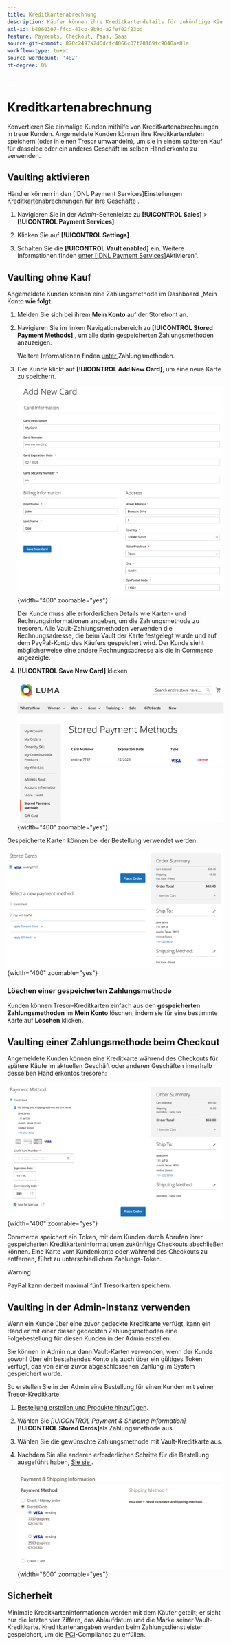 ```yaml
---
title: Kreditkartenabrechnung
description: Käufer können ihre Kreditkartendetails für zukünftige Käufe Vault-fähig machen (speichern).
exl-id: b4060307-ffcd-41cb-9b9d-a2fef02f23bd
feature: Payments, Checkout, Paas, Saas
source-git-commit: 870c2497a2d6dcfc4066c07f20169fc9040ae81a
workflow-type: tm+mt
source-wordcount: '482'
ht-degree: 0%

---
```


# Kreditkartenabrechnung

Konvertieren Sie einmalige Kunden mithilfe von Kreditkartenabrechnungen in treue Kunden. Angemeldete Kunden können ihre Kreditkartendaten speichern (oder in einen Tresor umwandeln), um sie in einem späteren Kauf für dasselbe oder ein anderes Geschäft im selben Händlerkonto zu verwenden.

## Vaulting aktivieren

Händler können in den [!DNL Payment Services]Einstellungen[ Kreditkartenabrechnungen für ihre Geschäfte ](configure-admin.md#card-vaulting).

1. Navigieren Sie in der _Admin_-Seitenleiste zu **[!UICONTROL Sales]** > **[!UICONTROL Payment Services]**.

1. Klicken Sie auf **[!UICONTROL Settings]**.

1. Schalten Sie die **[!UICONTROL Vault enabled]** ein. Weitere Informationen finden [ unter  [!DNL Payment Services]](configure-admin.md#enable-payment-services)Aktivieren“.

## Vaulting ohne Kauf

Angemeldete Kunden können eine Zahlungsmethode im Dashboard „Mein Konto **wie folgt**:

1. Melden Sie sich bei ihrem **Mein Konto** auf der Storefront an.

1. Navigieren Sie im linken Navigationsbereich zu **[!UICONTROL Stored Payment Methods]** , um alle darin gespeicherten Zahlungsmethoden anzuzeigen.

   Weitere Informationen finden [ unter ](https://experienceleague.adobe.com/en/docs/commerce-admin/stores-sales/payments/stored-payment-methods) Zahlungsmethoden.

1. Der Kunde klickt auf **[!UICONTROL Add New Card]**, um eine neue Karte zu speichern.

   ![Neue Karte hinzufügen](assets/add-new-card.png){width="400" zoomable="yes"}

   Der Kunde muss alle erforderlichen Details wie Karten- und Rechnungsinformationen angeben, um die Zahlungsmethode zu tresoren.
Alle Vault-Zahlungsmethoden verwenden die Rechnungsadresse, die beim Vault der Karte festgelegt wurde und auf dem PayPal-Konto des Käufers gespeichert wird. Der Kunde sieht möglicherweise eine andere Rechnungsadresse als die in Commerce angezeigte.

1. **[!UICONTROL Save New Card]** klicken

   ![Gespeicherte Zahlungsmethoden in meinem Konto](assets/stored-payment-methods.png){width="400" zoomable="yes"}

Gespeicherte Karten können bei der Bestellung verwendet werden:

![Verwendung gespeicherter Anmeldedaten für zukünftige Käufe](assets/use-stored-card.png){width="400" zoomable="yes"}

### Löschen einer gespeicherten Zahlungsmethode

Kunden können Tresor-Kreditkarten einfach aus den **gespeicherten Zahlungsmethoden** im **Mein Konto** löschen, indem sie für eine bestimmte Karte auf **Löschen** klicken.

## Vaulting einer Zahlungsmethode beim Checkout

Angemeldete Kunden können eine Kreditkarte während des Checkouts für spätere Käufe im aktuellen Geschäft oder anderen Geschäften innerhalb desselben Händlerkontos tresoren:

![Die Kreditkarte für die spätere Verwendung aufheben](assets/save-card-for-later.png){width="400" zoomable="yes"}

Commerce speichert ein Token, mit dem Kunden durch Abrufen ihrer gespeicherten Kreditkarteninformationen zukünftige Checkouts abschließen können. Eine Karte vom Kundenkonto oder während des Checkouts zu entfernen, führt zu unterschiedlichen Zahlungs-Token.

>[!WARNING]
>
> PayPal kann derzeit maximal fünf Tresorkarten speichern.

## Vaulting in der Admin-Instanz verwenden

Wenn ein Kunde über eine zuvor gedeckte Kreditkarte verfügt, kann ein Händler mit einer dieser gedeckten Zahlungsmethoden eine Folgebestellung für diesen Kunden in der Admin erstellen.

Sie können in Admin nur dann Vault-Karten verwenden, wenn der Kunde sowohl über ein bestehendes Konto als auch über ein gültiges Token verfügt, das von einer zuvor abgeschlossenen Zahlung im System gespeichert wurde.

So erstellen Sie in der Admin eine Bestellung für einen Kunden mit seiner Tresor-Kreditkarte:

1. [Bestellung erstellen und Produkte hinzufügen](https://experienceleague.adobe.com/docs/commerce-admin/stores-sales/point-of-purchase/assist/customer-account-create-order.html).
1. Wählen Sie _[!UICONTROL Payment & Shipping Information]_&#x200B;**[!UICONTROL Stored Cards]**&#x200B;als Zahlungsmethode aus.
1. Wählen Sie die gewünschte Zahlungsmethode mit Vault-Kreditkarte aus.
1. Nachdem Sie alle anderen erforderlichen Schritte für die Bestellung ausgeführt haben, [ Sie sie ](https://experienceleague.adobe.com/docs/commerce-admin/stores-sales/point-of-purchase/assist/customer-account-create-order.html?lang=en#step-3%3A-submit-the-order).

   ![Verwenden Sie eine Vault-Kreditkarte in Admin für den Kunden](assets/admin-vaultedcard.png){width="600" zoomable="yes"}

## Sicherheit

Minimale Kreditkarteninformationen werden mit dem Käufer geteilt; er sieht nur die letzten vier Ziffern, das Ablaufdatum und die Marke seiner Vault-Kreditkarte. Kreditkartenangaben werden beim Zahlungsdienstleister gespeichert, um die [PCI](security.md#PCI-compliance)-Compliance zu erfüllen.
